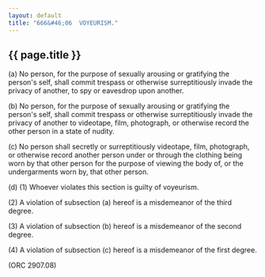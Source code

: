 ```yaml
---
layout: default
title: "666&#46;06  VOYEURISM."
---
```


{{ page.title }}
----------------

(a) No person, for the purpose of sexually arousing or gratifying the person's self, shall commit trespass or otherwise surreptitiously invade the privacy of another, to spy or eavesdrop upon another.

(b) No person, for the purpose of sexually arousing or gratifying the person's self, shall commit trespass or otherwise surreptitiously invade the privacy of another to videotape, film, photograph, or otherwise record the other person in a state of nudity.

(c) No person shall secretly or surreptitiously videotape, film, photograph, or otherwise record another person under or through the clothing being worn by that other person for the purpose of viewing the body of, or the undergarments worn by, that other person.

(d) (1) Whoever violates this section is guilty of voyeurism.

(2) A violation of subsection (a) hereof is a misdemeanor of the third degree.

(3) A violation of subsection (b) hereof is a misdemeanor of the second degree.

(4) A violation of subsection (c) hereof is a misdemeanor of the first degree. 

  (ORC 2907.08)